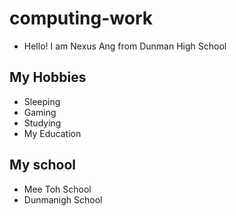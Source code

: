 # computing-work
* Hello! I am Nexus Ang from Dunman High School

## My Hobbies
* Sleeping
* Gaming
* Studying
* My Education
## My school 
* Mee Toh School
* Dunmanigh School
